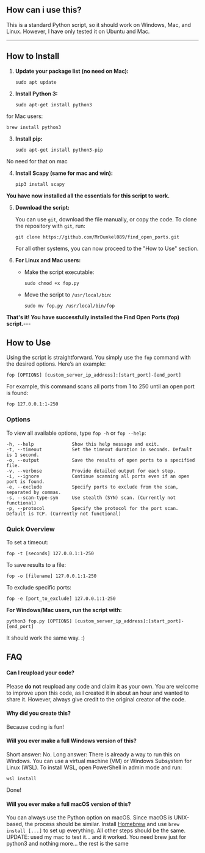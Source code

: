 
## How can i use this?
This is a standard Python script, so it should work on Windows, Mac, and Linux. However, I have only tested it on Ubuntu and Mac.


---

## How to Install

1. **Update your package list (no need on Mac):**

   ```
   sudo apt update
   ```

2. **Install Python 3:**

   ```
   sudo apt-get install python3
   ```
for Mac users:
   ```
   brew install python3
   ```

3. **Install pip:**

   ```
   sudo apt-get install python3-pip
   ```
No need for that on mac

4. **Install Scapy (same for mac and win):**

   ```
   pip3 install scapy
   ```

**You have now installed all the essentials for this script to work.**

5. **Download the script:**

   You can use `git`, download the file manually, or copy the code. To clone the repository with `git`, run:

   ```
   git clone https://github.com/MrDunkel089/find_open_ports.git
   ```

   For all other systems, you can now proceed to the "How to Use" section.

6. **For Linux and Mac users:**

   - Make the script executable:

     ```
     sudo chmod +x fop.py
     ```

   - Move the script to `/usr/local/bin`:

     ```
     sudo mv fop.py /usr/local/bin/fop
     ```

**That's it! You have successfully installed the Find Open Ports (fop) script.**---

## How to Use

Using the script is straightforward. You simply use the `fop` command with the desired options. Here’s an example:

```
fop [OPTIONS] [custom_server_ip_address]:[start_port]-[end_port]
```

For example, this command scans all ports from 1 to 250 until an open port is found:

```
fop 127.0.0.1:1-250
```

### Options

To view all available options, type `fop -h` or `fop --help`:

```
-h, --help              Show this help message and exit.
-t, --timeout           Set the timeout duration in seconds. Default is 1 second.
-o, --output            Save the results of open ports to a specified file.
-v, --verbose           Provide detailed output for each step.
-i, --ignore            Continue scanning all ports even if an open port is found.
-e, --exclude           Specify ports to exclude from the scan, separated by commas.
-s, --scan-type-syn     Use stealth (SYN) scan. (Currently not functional)
-p, --protocol          Specify the protocol for the port scan. Default is TCP. (Currently not functional)
```

### Quick Overview

To set a timeout:

```
fop -t [seconds] 127.0.0.1:1-250
```

To save results to a file:

```
fop -o [filename] 127.0.0.1:1-250
```

To exclude specific ports:

```
fop -e [port_to_exclude] 127.0.0.1:1-250
```

**For Windows/Mac users, run the script with:**

```
python3 fop.py [OPTIONS] [custom_server_ip_address]:[start_port]-[end_port]
```

It should work the same way. :)
## FAQ

#### Can I reupload your code?

Please **do not** reupload any code and claim it as your own. You are welcome to improve upon this code, as I created it in about an hour and wanted to share it. However, always give credit to the original creator of the code.

#### Why did you create this?

Because coding is fun!

#### Will you ever make a full Windows version of this?

Short answer: No. Long answer: There is already a way to run this on Windows. You can use a virtual machine (VM) or Windows Subsystem for Linux (WSL). To install WSL, open PowerShell in admin mode and run:

```
wsl install
```

Done!

#### Will you ever make a full macOS version of this?

You can always use the Python option on macOS. Since macOS is UNIX-based, the process should be similar. Install [Homebrew](https://brew.sh/) and use `brew install [...]` to set up everything. All other steps should be the same.
UPDATE: used my mac to test it... and it worked. You need brew just for python3 and nothing more... the rest is the same



